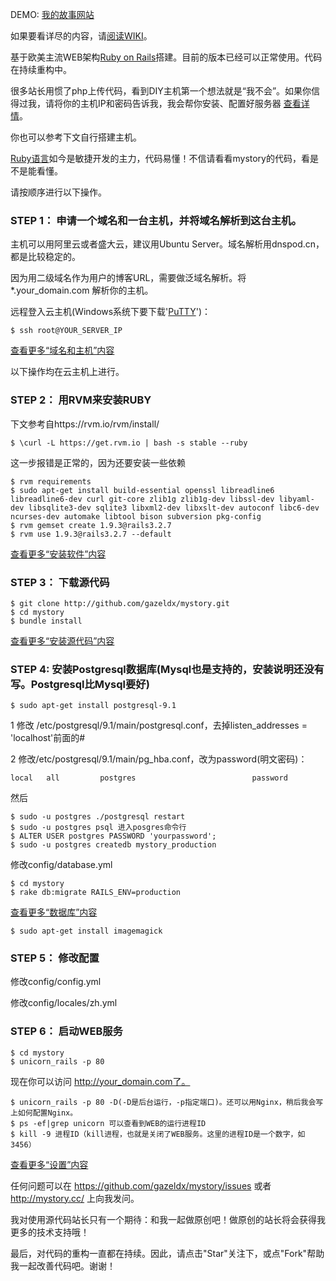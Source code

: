 DEMO: [我的故事网站](http://mystory.cc/)

如果要看详尽的内容，请[阅读WIKI](https://github.com/gazeldx/mystory/wiki/)。

基于欧美主流WEB架构[Ruby on Rails](http//rubyonrails.org/)搭建。目前的版本已经可以正常使用。代码在持续重构中。

很多站长用惯了php上传代码，看到DIY主机第一个想法就是“我不会”。如果你信得过我，请将你的主机IP和密码告诉我，我会帮你安装、配置好服务器 [查看详情](https://github.com/gazeldx/mystory/wiki/Install-host)。

你也可以参考下文自行搭建主机。

[Ruby语言](http://www.ruby-lang.org/en/ )如今是敏捷开发的主力，代码易懂！不信请看看mystory的代码，看是不是能看懂。

请按顺序进行以下操作。

### STEP 1： 申请一个域名和一台主机，并将域名解析到这台主机。
主机可以用阿里云或者盛大云，建议用Ubuntu Server。域名解析用dnspod.cn，都是比较稳定的。

因为用二级域名作为用户的博客URL，需要做泛域名解析。将 *.your_domain.com 解析你的主机。

远程登入云主机(Windows系统下要下载'[PuTTY](http://www.chiark.greenend.org.uk/~sgtatham/putty/download.html/ )')：

    $ ssh root@YOUR_SERVER_IP
[查看更多“域名和主机”内容](https://github.com/gazeldx/mystory/wiki/Domain-And-Host)

以下操作均在云主机上进行。

### STEP 2： 用RVM来安装RUBY
下文参考自https://rvm.io/rvm/install/

    $ \curl -L https://get.rvm.io | bash -s stable --ruby
这一步报错是正常的，因为还要安装一些依赖

    $ rvm requirements
    $ sudo apt-get install build-essential openssl libreadline6 libreadline6-dev curl git-core zlib1g zlib1g-dev libssl-dev libyaml-dev libsqlite3-dev sqlite3 libxml2-dev libxslt-dev autoconf libc6-dev ncurses-dev automake libtool bison subversion pkg-config
    $ rvm gemset create 1.9.3@rails3.2.7
    $ rvm use 1.9.3@rails3.2.7 --default
[查看更多“安装软件”内容](https://github.com/gazeldx/mystory/wiki/Software)
### STEP 3： 下载源代码
    $ git clone http://github.com/gazeldx/mystory.git
    $ cd mystory
    $ bundle install
[查看更多“安装源代码”内容](https://github.com/gazeldx/mystory/wiki/Source-code)
### STEP 4: 安装Postgresql数据库(Mysql也是支持的，安装说明还没有写。Postgresql比Mysql要好)
    $ sudo apt-get install postgresql-9.1
1 修改 /etc/postgresql/9.1/main/postgresql.conf，去掉listen_addresses = 'localhost'前面的#

2 修改/etc/postgresql/9.1/main/pg_hba.conf，改为password(明文密码)：

    local   all         postgres                          password
然后

    $ sudo -u postgres ./postgresql restart
    $ sudo -u postgres psql 进入posgres命令行
    $ ALTER USER postgres PASSWORD 'yourpassword';
    $ sudo -u postgres createdb mystory_production
修改config/database.yml

    $ cd mystory
    $ rake db:migrate RAILS_ENV=production
[查看更多“数据库”内容](https://github.com/gazeldx/mystory/wiki/Postresql)

    $ sudo apt-get install imagemagick

### STEP 5： 修改配置
修改config/config.yml

修改config/locales/zh.yml

### STEP 6： 启动WEB服务
    $ cd mystory
    $ unicorn_rails -p 80
现在你可以访问 http://your_domain.com了。

    $ unicorn_rails -p 80 -D(-D是后台运行，-p指定端口)。还可以用Nginx，稍后我会写上如何配置Nginx。
    $ ps -ef|grep unicorn 可以查看到WEB的运行进程ID
    $ kill -9 进程ID（kill进程，也就是关闭了WEB服务。这里的进程ID是一个数字，如3456）
[查看更多“设置”内容](https://github.com/gazeldx/mystory/wiki/Settings)

任何问题可以在 https://github.com/gazeldx/mystory/issues 或者 http://mystory.cc/ 上向我发问。

我对使用源代码站长只有一个期待：和我一起做原创吧！做原创的站长将会获得我更多的技术支持哦！

最后，对代码的重构一直都在持续。因此，请点击"Star"关注下，或点"Fork"帮助我一起改善代码吧。谢谢！